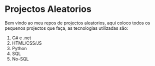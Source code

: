 # Projectos Aleatorios

Bem vindo ao meu repos de projectos aleatorios, aqui coloco todos os pequenos projectos que faça, as tecnologias utilizadas são:
1. C# e .net
2. HTML/CSS/JS
3. Python
4. SQL
5. No-SQL
